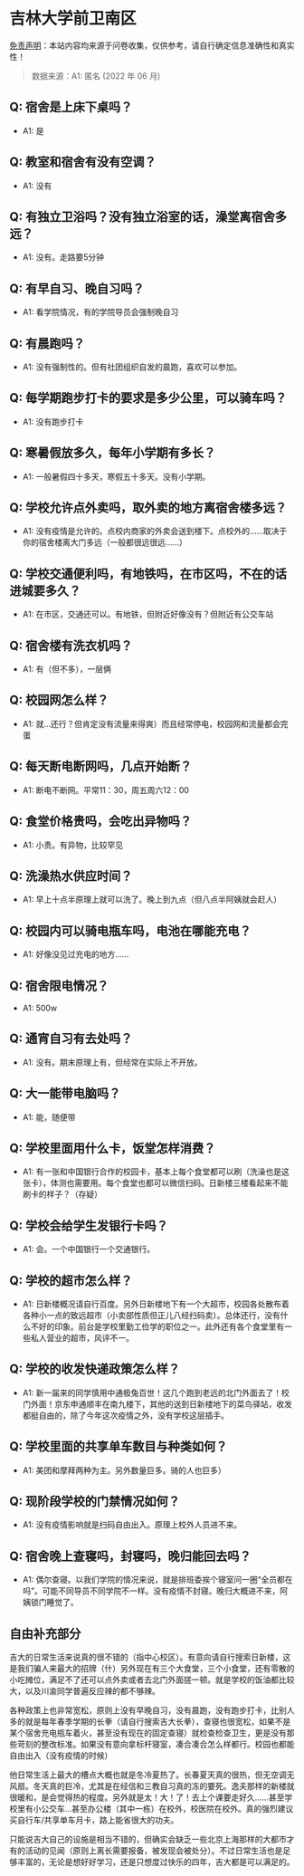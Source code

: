# 吉林大学前卫南区

[免责声明](https://colleges.chat/#_3)：本站内容均来源于问卷收集，仅供参考，请自行确定信息准确性和真实性！

> 数据来源：A1: 匿名 (2022 年 06 月)

## Q: 宿舍是上床下桌吗？

- A1: 是

## Q: 教室和宿舍有没有空调？

- A1: 没有

## Q: 有独立卫浴吗？没有独立浴室的话，澡堂离宿舍多远？

- A1: 没有。走路要5分钟

## Q: 有早自习、晚自习吗？

- A1: 看学院情况，有的学院导员会强制晚自习

## Q: 有晨跑吗？

- A1: 没有强制性的。但有社团组织自发的晨跑，喜欢可以参加。

## Q: 每学期跑步打卡的要求是多少公里，可以骑车吗？

- A1: 没有跑步打卡

## Q: 寒暑假放多久，每年小学期有多长？

- A1: 一般暑假四十多天，寒假五十多天。没有小学期。

## Q: 学校允许点外卖吗，取外卖的地方离宿舍楼多远？

- A1: 没有疫情是允许的。点校内商家的外卖会送到楼下。点校外的……取决于你的宿舍楼离大门多远（一般都很远很远……）

## Q: 学校交通便利吗，有地铁吗，在市区吗，不在的话进城要多久？

- A1: 在市区，交通还可以。有地铁，但附近好像没有？但附近有公交车站

## Q: 宿舍楼有洗衣机吗？

- A1: 有（但不多），一层俩

## Q: 校园网怎么样？

- A1: 就…还行？但肯定没有流量来得爽）而且经常停电，校园网和流量都会完蛋

## Q: 每天断电断网吗，几点开始断？

- A1: 断电不断网。平常11：30，周五周六12：00

## Q: 食堂价格贵吗，会吃出异物吗？

- A1: 小贵。有异物，比较罕见

## Q: 洗澡热水供应时间？

- A1: 早上十点半原理上就可以洗了。晚上到九点（但八点半阿姨就会赶人）

## Q: 校园内可以骑电瓶车吗，电池在哪能充电？

- A1: 好像没见过充电的地方……

## Q: 宿舍限电情况？

- A1: 500w

## Q: 通宵自习有去处吗？

- A1: 没有。期末原理上有，但经常在实际上不开放。

## Q: 大一能带电脑吗？

- A1: 能，随便带

## Q: 学校里面用什么卡，饭堂怎样消费？

- A1: 有一张和中国银行合作的校园卡，基本上每个食堂都可以刷（洗澡也是这张卡），体测也需要用。每个食堂也都可以微信扫码。日新楼三楼看起来不能刷卡的样子？（存疑）

## Q: 学校会给学生发银行卡吗？

- A1: 会。一个中国银行一个交通银行。

## Q: 学校的超市怎么样？

- A1: 日新楼概况请自行百度。另外日新楼地下有一个大超市，校园各处散布着各种小一点的致远超市（小卖部性质但正儿八经扫码卖）。总体还行，没有什么不好的印象。前台是学校里勤工俭学的职位之一。此外还有各个食堂里有一些私人营业的超市，风评不一。

## Q: 学校的收发快递政策怎么样？

- A1: 新一届来的同学慎用中通极兔百世！这几个跑到老远的北门外面去了！校门外面！京东申通顺丰在南九楼下，其他的送到日新楼地下的菜鸟驿站，收发都挺自由的，除了今年这次疫情之外，没有学校这层插手。

## Q: 学校里面的共享单车数目与种类如何？

- A1: 美团和摩拜两种为主。另外数量巨多。骑的人也巨多）

## Q: 现阶段学校的门禁情况如何？

- A1: 没有疫情影响就是扫码自由出入。原理上校外人员进不来。

## Q: 宿舍晚上查寝吗，封寝吗，晚归能回去吗？

- A1: 偶尔查寝。以我们学院的情况来说，就是排班委挨个寝室问一圈“全员都在吗”。可能不同导员不同学院不一样。没有疫情不封寝。晚归大概进不来，阿姨锁门睡觉了。

## 自由补充部分

吉大的日常生活来说真的很不错的（指中心校区）。有意向请自行搜索日新楼，这是我们骗人来最大的招牌（什）另外现在有三个大食堂，三个小食堂，还有零散的小吃摊位，满足不了还可以点外卖或者去北门外面搓一顿。就是学校的饭油都比较大，以及川渝同学普遍反应辣的都不够辣。

各种政策上也非常宽松，原则上没有早晚自习，没有晨跑，没有跑步打卡，比别人多的就是每年春季学期的长拳（请自行搜索吉大长拳），查寝也很宽松，如果不是某个宿舍充电瓶车着火，甚至没有现在的固定查寝）就检查检查卫生，更是没有那些苛刻的整改标准。如果没有意向拿标杆寝室，凑合凑合怎么样都行。校园也都能自由出入（没有疫情的时候）

他日常生活上最大的槽点大概也就是冬冷夏热了。长春夏天真的很热，但无空调无风扇。冬天真的巨冷，尤其是在经信和三教自习真的冻的要死。逸夫那样的新楼就很暖和，是会觉得热的程度。另外就是太！大！了！去上个课要走好久……甚至学校里有小公交车…甚至办公楼（其中一栋）在校外，校医院在校外。真的强烈建议买自行车/共享单车月卡，路上能省很大的功夫。

只能说吉大自己的设施是相当不错的，但确实会缺乏一些北京上海那样的大都市才有的活动的见闻（原则上离长需要报备，被发现会被处分）。不过日常生活也是足够丰富的，无论是想好好学习，还是只想度过快乐的四年，吉大都是可以满足的。
